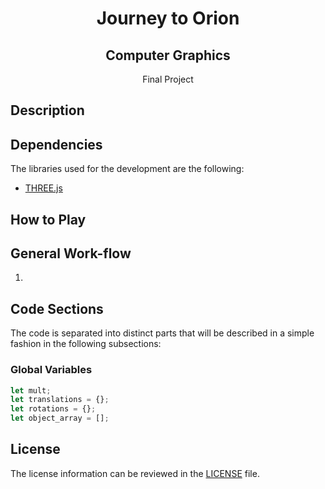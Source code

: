 <h1 align="center">Journey to Orion</h1>
<h2 align="center">Computer Graphics</h2>
<p align="center">Final Project</p>

## Description

## Dependencies

The libraries used for the development are the following:

- [THREE.js](https://threejs.org/)



## How to Play



## General Work-flow

1. 

## Code Sections

The code is separated into distinct parts that will be described in a simple fashion in the following subsections:

### Global Variables

```javascript
let mult;
let translations = {};
let rotations = {};
let object_array = [];          
```

## License

The license information can be reviewed in the [LICENSE](https://github.com/cxrlos/Journey_to_Orion/blob/master/LICENSE) file.
